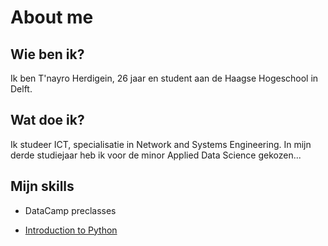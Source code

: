 # About me
## Wie ben ik?
Ik ben T'nayro Herdigein, 26 jaar en student aan de Haagse Hogeschool in Delft. 

## Wat doe ik?
Ik studeer ICT, specialisatie in Network and Systems Engineering. In mijn derde studiejaar heb ik voor de minor Applied Data Science gekozen...

## Mijn skills

* DataCamp preclasses
- [Introduction to Python](/DataCamp/Introduction%20to%20Python.png)
